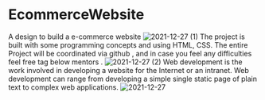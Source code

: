 # EcommerceWebsite
A design to build a e-commerce website
![2021-12-27 (1)](https://user-images.githubusercontent.com/77718381/147476630-de3cca64-439a-429d-ab7a-92d808283d1c.png)
The project is built with some programming concepts and using HTML, CSS. The entire Project will be coordinated via github , and in case you feel any difficulties feel free tag below mentors .
![2021-12-27 (2)](https://user-images.githubusercontent.com/77718381/147476790-33f14d19-733a-4444-93e3-6cc2dd600258.png)
Web development is the work involved in developing a website for the Internet or an intranet. Web development can range from developing a simple single static page of plain text to complex web applications.
![2021-12-27](https://user-images.githubusercontent.com/77718381/147476901-4a23fc2a-fac1-4c1f-a274-f648bbe29ec8.png)



